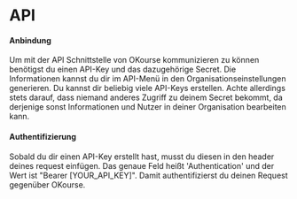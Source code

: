 # API

#### Anbindung

Um mit der API Schnittstelle von OKourse kommunizieren zu können benötigst du einen API-Key und das dazugehörige Secret. Die Informationen kannst du dir im API-Menü in den Organisationseinstellungen generieren. Du kannst dir beliebig viele API-Keys erstellen. Achte allerdings stets darauf, dass niemand anderes Zugriff zu deinem Secret bekommt, da derjenige sonst Informationen und Nutzer in deiner Organisation bearbeiten kann.

#### Authentifizierung

Sobald du dir einen API-Key erstellt hast, musst du diesen in den header deines request einfügen. Das genaue Feld heißt 'Authentication' und der Wert ist "Bearer [YOUR_API_KEY]". Damit authentifizierst du deinen Request gegenüber OKourse.